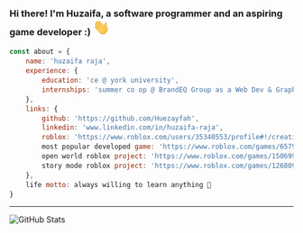 ### Hi there! I'm Huzaifa, a software programmer and an aspiring game developer :) <img src="https://github.com/Huezayfah/Huezayfah/blob/main/Hello.gif" width="30px">

```javascript
const about = {
    name: 'huzaifa raja',
    experience: {
        education: 'ce @ york university',
        internships: 'summer co op @ BrandEQ Group as a Web Dev & Graphics Designer'
    },
    links: {
        github: 'https://github.com/Huezayfah',
        linkedin: 'www.linkedin.com/in/huzaifa-raja',
        roblox: 'https://www.roblox.com/users/35340553/profile#!/creations',
        most popular developed game: 'https://www.roblox.com/games/6579658287/Klorox-Battlegrounds',
        open world roblox project: 'https://www.roblox.com/games/1506997967/DanMachi-Online',
        story mode roblox project: 'https://www.roblox.com/games/1268093214/Kyoukai-no-Boundary',
    },
    life motto: always willing to learn anything 🤙
}
```

----------------------------------------------------------------------------------------------------

![GitHub Stats](https://github-readme-stats.vercel.app/api?username=Huezayfah&show_icons=true&hide_rank=true&hide_border=true)

